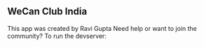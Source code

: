 ## WeCan Club India

This app was created by Ravi Gupta 
Need help or want to join the community? 
To run the devserver:
```npm installnpm run dev
```
